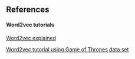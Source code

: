 ## References ##

#### Word2vec tutorials ####


[Word2vec explained](https://www.youtube.com/watch?v=D-ekE-Wlcds "Named link title")

[Word2vec tutorial using Game of Thrones data set](https://www.youtube.com/watch?v=pY9EwZ02sXU "Named link title")
